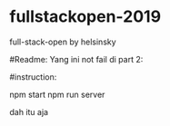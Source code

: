 # fullstackopen-2019
full-stack-open by helsinsky

#Readme:
Yang ini not fail di part 2: 

#instruction:

npm start
npm run server 

dah itu aja 
